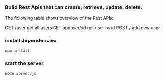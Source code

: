### Build Rest Apis that can create, retrieve, update, delete.

The following table shows overview of the Rest APIs:

GET /user get all users
GET api/user/:id get user by id
POST / add new user

### install dependencies
`npm install`  

### start the server
`node server.js`
